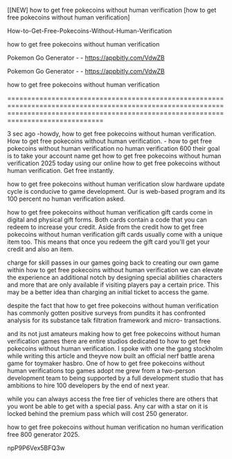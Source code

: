 [[NEW] how to get free pokecoins without human verification [how to get free pokecoins without human verification]

How-to-Get-Free-Pokecoins-Without-Human-Verification

how to get free pokecoins without human verification

Pokemon Go Generator - - https://appbitly.com/VdwZB

Pokemon Go Generator - - https://appbitly.com/VdwZB

how to get free pokecoins without human verification

==========================================================================================================================================================================================

3 sec ago -howdy, how to get free pokecoins without human verification. How to get free pokecoins without human verification. - how to get free pokecoins without human verification no human verification 600 their goal is to take your account name get how to get free pokecoins without human verification 2025 today using our online how to get free pokecoins without human verification. Get free instantly.

how to get free pokecoins without human verification slow hardware update cycle is conducive to game development. Our is web-based program and its 100 percent no human verification asked.

how to get free pokecoins without human verification gift cards come in digital and physical gift forms. Both cards contain a code that you can redeem to increase your credit. Aside from the credit how to get free pokecoins without human verification gift cards usually come with a unique item too. This means that once you redeem the gift card you'll get your credit and also an item.

charge for skill passes in our games going back to creating our own game within how to get free pokecoins without human verification we can elevate the experience an additional notch by designing special abilities characters and more that are only available if visiting players pay a certain price. This may be a better idea than charging an initial ticket to access the game.

despite the fact that how to get free pokecoins without human verification has commonly gotten positive surveys from pundits it has confronted analysis for its substance talk filtration framework and micro- transactions.

and its not just amateurs making how to get free pokecoins without human verification games  there are entire studios dedicated to how to get free pokecoins without human verification. I spoke with one the gang stockholm while writing this article and theyve now built an official nerf battle arena game for toymaker hasbro. One of how to get free pokecoins without human verifications top games adopt me grew from a two-person development team to being supported by a full development studio that has ambitions to hire 100 developers by the end of next year.

while you can always access the free tier of vehicles there are others that you wont be able to get with a special pass. Any car with a star on it is locked behind the premium pass which will cost 250 generator.

how to get free pokecoins without human verification no human verification free 800 generator 2025.

npP9P6Vex5BFQ3w

